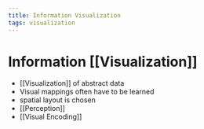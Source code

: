 ```yaml
---
title: Information Visualization
tags: visualization
---
```


# Information [[Visualization]]
- [[Visualization]] of abstract data
- Visual mappings often have to be learned
- spatial layout is chosen
- [[Perception]]
- [[Visual Encoding]]


























































